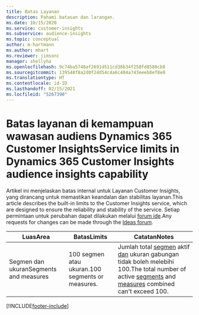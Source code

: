 ```yaml
---
title: Batas Layanan
description: Pahami batasan dan larangan.
ms.date: 10/15/2020
ms.service: customer-insights
ms.subservice: audience-insights
ms.topic: conceptual
author: m-hartmann
ms.author: mhart
ms.reviewer: jimsonc
manager: shellyha
ms.openlocfilehash: 9c74ba5740af2691d511cd38b34f250fd8580cb8
ms.sourcegitcommit: 139548f8a2d0f24d54c4a6c404a743eeeb8ef8e0
ms.translationtype: HT
ms.contentlocale: id-ID
ms.lasthandoff: 02/15/2021
ms.locfileid: "5267390"
---
```

# <a name="service-limits-in-dynamics-365-customer-insights-audience-insights-capability"></a><span data-ttu-id="5203b-103">Batas layanan di kemampuan wawasan audiens Dynamics 365 Customer Insights</span><span class="sxs-lookup"><span data-stu-id="5203b-103">Service limits in Dynamics 365 Customer Insights audience insights capability</span></span>

<span data-ttu-id="5203b-104">Artikel ini menjelaskan batas internal untuk Layanan Customer Insights, yang dirancang untuk memastikan keandalan dan stabilitas layanan.</span><span class="sxs-lookup"><span data-stu-id="5203b-104">This article describes the built-in limits to the Customer Insights service, which are designed to ensure the reliability and stability of the service.</span></span> <span data-ttu-id="5203b-105">Setiap permintaan untuk perubahan dapat dilakukan melalui [forum ide](https://go.microsoft.com/fwlink/?linkid=2074172).</span><span class="sxs-lookup"><span data-stu-id="5203b-105">Any requests for changes can be made through the [Ideas forum](https://go.microsoft.com/fwlink/?linkid=2074172).</span></span> 
 
| <span data-ttu-id="5203b-106">Luas</span><span class="sxs-lookup"><span data-stu-id="5203b-106">Area</span></span>  | <span data-ttu-id="5203b-107">Batas</span><span class="sxs-lookup"><span data-stu-id="5203b-107">Limits</span></span>  | <span data-ttu-id="5203b-108">Catatan</span><span class="sxs-lookup"><span data-stu-id="5203b-108">Notes</span></span> |
|-------------|---------------------------------------------------------------------|---------------------------------------------------------------------|
| <span data-ttu-id="5203b-109">Segmen dan ukuran</span><span class="sxs-lookup"><span data-stu-id="5203b-109">Segments and measures</span></span> | <span data-ttu-id="5203b-110">100 segmen atau ukuran.</span><span class="sxs-lookup"><span data-stu-id="5203b-110">100 segments or measures.</span></span> | <span data-ttu-id="5203b-111">Jumlah total [segmen](segments.md) aktif [dan](measures.md) ukuran gabungan tidak boleh melebihi 100.</span><span class="sxs-lookup"><span data-stu-id="5203b-111">The total number of active [segments](segments.md) and [measures](measures.md) combined can't exceed 100.</span></span>  |


[!INCLUDE[footer-include](../includes/footer-banner.md)]